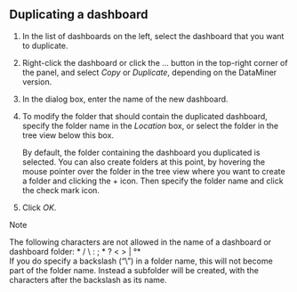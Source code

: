 ## Duplicating a dashboard

1. In the list of dashboards on the left, select the dashboard that you want to duplicate.

2. Right-click the dashboard or click the ... button in the top-right corner of the panel, and select *Copy* or *Duplicate*, depending on the DataMiner version.

3. In the dialog box, enter the name of the new dashboard.

4. To modify the folder that should contain the duplicated dashboard, specify the folder name in the *Location* box, or select the folder in the tree view below this box.

    By default, the folder containing the dashboard you duplicated is selected.     You can also create folders at this point, by hovering the mouse pointer over the folder in the tree view where you want to create a folder and clicking the + icon. Then specify the folder name and click the check mark icon.

5. Click *OK*.

> [!NOTE]
> The following characters are not allowed in the name of a dashboard or dashboard folder: * / \\ : ; \* ? \< \> \| °*<br> If you do specify a backslash (“\\”) in a folder name, this will not become part of the folder name. Instead a subfolder will be created, with the characters after the backslash as its name.
